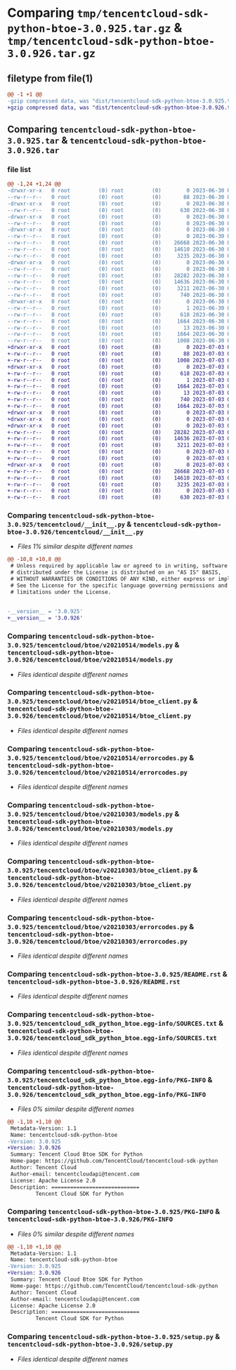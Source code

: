 # Comparing `tmp/tencentcloud-sdk-python-btoe-3.0.925.tar.gz` & `tmp/tencentcloud-sdk-python-btoe-3.0.926.tar.gz`

## filetype from file(1)

```diff
@@ -1 +1 @@
-gzip compressed data, was "dist/tencentcloud-sdk-python-btoe-3.0.925.tar", last modified: Fri Jun 30 02:01:33 2023, max compression
+gzip compressed data, was "dist/tencentcloud-sdk-python-btoe-3.0.926.tar", last modified: Mon Jul  3 00:20:20 2023, max compression
```

## Comparing `tencentcloud-sdk-python-btoe-3.0.925.tar` & `tencentcloud-sdk-python-btoe-3.0.926.tar`

### file list

```diff
@@ -1,24 +1,24 @@
-drwxr-xr-x   0 root         (0) root         (0)        0 2023-06-30 02:01:33.000000 tencentcloud-sdk-python-btoe-3.0.925/
--rw-r--r--   0 root         (0) root         (0)       88 2023-06-30 02:01:33.000000 tencentcloud-sdk-python-btoe-3.0.925/setup.cfg
-drwxr-xr-x   0 root         (0) root         (0)        0 2023-06-30 02:01:33.000000 tencentcloud-sdk-python-btoe-3.0.925/tencentcloud/
--rw-r--r--   0 root         (0) root         (0)      630 2023-06-30 02:01:33.000000 tencentcloud-sdk-python-btoe-3.0.925/tencentcloud/__init__.py
-drwxr-xr-x   0 root         (0) root         (0)        0 2023-06-30 02:01:33.000000 tencentcloud-sdk-python-btoe-3.0.925/tencentcloud/btoe/
--rw-r--r--   0 root         (0) root         (0)        0 2023-06-30 02:01:33.000000 tencentcloud-sdk-python-btoe-3.0.925/tencentcloud/btoe/__init__.py
-drwxr-xr-x   0 root         (0) root         (0)        0 2023-06-30 02:01:33.000000 tencentcloud-sdk-python-btoe-3.0.925/tencentcloud/btoe/v20210514/
--rw-r--r--   0 root         (0) root         (0)        0 2023-06-30 02:01:33.000000 tencentcloud-sdk-python-btoe-3.0.925/tencentcloud/btoe/v20210514/__init__.py
--rw-r--r--   0 root         (0) root         (0)    26668 2023-06-30 02:01:33.000000 tencentcloud-sdk-python-btoe-3.0.925/tencentcloud/btoe/v20210514/models.py
--rw-r--r--   0 root         (0) root         (0)    14610 2023-06-30 02:01:33.000000 tencentcloud-sdk-python-btoe-3.0.925/tencentcloud/btoe/v20210514/btoe_client.py
--rw-r--r--   0 root         (0) root         (0)     3235 2023-06-30 02:01:33.000000 tencentcloud-sdk-python-btoe-3.0.925/tencentcloud/btoe/v20210514/errorcodes.py
-drwxr-xr-x   0 root         (0) root         (0)        0 2023-06-30 02:01:33.000000 tencentcloud-sdk-python-btoe-3.0.925/tencentcloud/btoe/v20210303/
--rw-r--r--   0 root         (0) root         (0)        0 2023-06-30 02:01:33.000000 tencentcloud-sdk-python-btoe-3.0.925/tencentcloud/btoe/v20210303/__init__.py
--rw-r--r--   0 root         (0) root         (0)    28282 2023-06-30 02:01:33.000000 tencentcloud-sdk-python-btoe-3.0.925/tencentcloud/btoe/v20210303/models.py
--rw-r--r--   0 root         (0) root         (0)    14636 2023-06-30 02:01:33.000000 tencentcloud-sdk-python-btoe-3.0.925/tencentcloud/btoe/v20210303/btoe_client.py
--rw-r--r--   0 root         (0) root         (0)     3211 2023-06-30 02:01:33.000000 tencentcloud-sdk-python-btoe-3.0.925/tencentcloud/btoe/v20210303/errorcodes.py
--rw-r--r--   0 root         (0) root         (0)      740 2023-06-30 02:01:33.000000 tencentcloud-sdk-python-btoe-3.0.925/README.rst
-drwxr-xr-x   0 root         (0) root         (0)        0 2023-06-30 02:01:33.000000 tencentcloud-sdk-python-btoe-3.0.925/tencentcloud_sdk_python_btoe.egg-info/
--rw-r--r--   0 root         (0) root         (0)        1 2023-06-30 02:01:33.000000 tencentcloud-sdk-python-btoe-3.0.925/tencentcloud_sdk_python_btoe.egg-info/dependency_links.txt
--rw-r--r--   0 root         (0) root         (0)      618 2023-06-30 02:01:33.000000 tencentcloud-sdk-python-btoe-3.0.925/tencentcloud_sdk_python_btoe.egg-info/SOURCES.txt
--rw-r--r--   0 root         (0) root         (0)     1664 2023-06-30 02:01:33.000000 tencentcloud-sdk-python-btoe-3.0.925/tencentcloud_sdk_python_btoe.egg-info/PKG-INFO
--rw-r--r--   0 root         (0) root         (0)       13 2023-06-30 02:01:33.000000 tencentcloud-sdk-python-btoe-3.0.925/tencentcloud_sdk_python_btoe.egg-info/top_level.txt
--rw-r--r--   0 root         (0) root         (0)     1664 2023-06-30 02:01:33.000000 tencentcloud-sdk-python-btoe-3.0.925/PKG-INFO
--rw-r--r--   0 root         (0) root         (0)     1008 2023-06-30 02:01:33.000000 tencentcloud-sdk-python-btoe-3.0.925/setup.py
+drwxr-xr-x   0 root         (0) root         (0)        0 2023-07-03 00:20:20.000000 tencentcloud-sdk-python-btoe-3.0.926/
+-rw-r--r--   0 root         (0) root         (0)       88 2023-07-03 00:20:20.000000 tencentcloud-sdk-python-btoe-3.0.926/setup.cfg
+-rw-r--r--   0 root         (0) root         (0)     1008 2023-07-03 00:20:20.000000 tencentcloud-sdk-python-btoe-3.0.926/setup.py
+drwxr-xr-x   0 root         (0) root         (0)        0 2023-07-03 00:20:20.000000 tencentcloud-sdk-python-btoe-3.0.926/tencentcloud_sdk_python_btoe.egg-info/
+-rw-r--r--   0 root         (0) root         (0)      618 2023-07-03 00:20:20.000000 tencentcloud-sdk-python-btoe-3.0.926/tencentcloud_sdk_python_btoe.egg-info/SOURCES.txt
+-rw-r--r--   0 root         (0) root         (0)        1 2023-07-03 00:20:20.000000 tencentcloud-sdk-python-btoe-3.0.926/tencentcloud_sdk_python_btoe.egg-info/dependency_links.txt
+-rw-r--r--   0 root         (0) root         (0)     1664 2023-07-03 00:20:20.000000 tencentcloud-sdk-python-btoe-3.0.926/tencentcloud_sdk_python_btoe.egg-info/PKG-INFO
+-rw-r--r--   0 root         (0) root         (0)       13 2023-07-03 00:20:20.000000 tencentcloud-sdk-python-btoe-3.0.926/tencentcloud_sdk_python_btoe.egg-info/top_level.txt
+-rw-r--r--   0 root         (0) root         (0)      740 2023-07-03 00:20:20.000000 tencentcloud-sdk-python-btoe-3.0.926/README.rst
+-rw-r--r--   0 root         (0) root         (0)     1664 2023-07-03 00:20:20.000000 tencentcloud-sdk-python-btoe-3.0.926/PKG-INFO
+drwxr-xr-x   0 root         (0) root         (0)        0 2023-07-03 00:20:20.000000 tencentcloud-sdk-python-btoe-3.0.926/tencentcloud/
+drwxr-xr-x   0 root         (0) root         (0)        0 2023-07-03 00:20:20.000000 tencentcloud-sdk-python-btoe-3.0.926/tencentcloud/btoe/
+drwxr-xr-x   0 root         (0) root         (0)        0 2023-07-03 00:20:20.000000 tencentcloud-sdk-python-btoe-3.0.926/tencentcloud/btoe/v20210303/
+-rw-r--r--   0 root         (0) root         (0)    28282 2023-07-03 00:20:20.000000 tencentcloud-sdk-python-btoe-3.0.926/tencentcloud/btoe/v20210303/models.py
+-rw-r--r--   0 root         (0) root         (0)    14636 2023-07-03 00:20:20.000000 tencentcloud-sdk-python-btoe-3.0.926/tencentcloud/btoe/v20210303/btoe_client.py
+-rw-r--r--   0 root         (0) root         (0)     3211 2023-07-03 00:20:20.000000 tencentcloud-sdk-python-btoe-3.0.926/tencentcloud/btoe/v20210303/errorcodes.py
+-rw-r--r--   0 root         (0) root         (0)        0 2023-07-03 00:20:20.000000 tencentcloud-sdk-python-btoe-3.0.926/tencentcloud/btoe/v20210303/__init__.py
+-rw-r--r--   0 root         (0) root         (0)        0 2023-07-03 00:20:20.000000 tencentcloud-sdk-python-btoe-3.0.926/tencentcloud/btoe/__init__.py
+drwxr-xr-x   0 root         (0) root         (0)        0 2023-07-03 00:20:20.000000 tencentcloud-sdk-python-btoe-3.0.926/tencentcloud/btoe/v20210514/
+-rw-r--r--   0 root         (0) root         (0)    26668 2023-07-03 00:20:20.000000 tencentcloud-sdk-python-btoe-3.0.926/tencentcloud/btoe/v20210514/models.py
+-rw-r--r--   0 root         (0) root         (0)    14610 2023-07-03 00:20:20.000000 tencentcloud-sdk-python-btoe-3.0.926/tencentcloud/btoe/v20210514/btoe_client.py
+-rw-r--r--   0 root         (0) root         (0)     3235 2023-07-03 00:20:20.000000 tencentcloud-sdk-python-btoe-3.0.926/tencentcloud/btoe/v20210514/errorcodes.py
+-rw-r--r--   0 root         (0) root         (0)        0 2023-07-03 00:20:20.000000 tencentcloud-sdk-python-btoe-3.0.926/tencentcloud/btoe/v20210514/__init__.py
+-rw-r--r--   0 root         (0) root         (0)      630 2023-07-03 00:20:20.000000 tencentcloud-sdk-python-btoe-3.0.926/tencentcloud/__init__.py
```

### Comparing `tencentcloud-sdk-python-btoe-3.0.925/tencentcloud/__init__.py` & `tencentcloud-sdk-python-btoe-3.0.926/tencentcloud/__init__.py`

 * *Files 1% similar despite different names*

```diff
@@ -10,8 +10,8 @@
 # Unless required by applicable law or agreed to in writing, software
 # distributed under the License is distributed on an "AS IS" BASIS,
 # WITHOUT WARRANTIES OR CONDITIONS OF ANY KIND, either express or implied.
 # See the License for the specific language governing permissions and
 # limitations under the License.
 
 
-__version__ = '3.0.925'
+__version__ = '3.0.926'
```

### Comparing `tencentcloud-sdk-python-btoe-3.0.925/tencentcloud/btoe/v20210514/models.py` & `tencentcloud-sdk-python-btoe-3.0.926/tencentcloud/btoe/v20210514/models.py`

 * *Files identical despite different names*

### Comparing `tencentcloud-sdk-python-btoe-3.0.925/tencentcloud/btoe/v20210514/btoe_client.py` & `tencentcloud-sdk-python-btoe-3.0.926/tencentcloud/btoe/v20210514/btoe_client.py`

 * *Files identical despite different names*

### Comparing `tencentcloud-sdk-python-btoe-3.0.925/tencentcloud/btoe/v20210514/errorcodes.py` & `tencentcloud-sdk-python-btoe-3.0.926/tencentcloud/btoe/v20210514/errorcodes.py`

 * *Files identical despite different names*

### Comparing `tencentcloud-sdk-python-btoe-3.0.925/tencentcloud/btoe/v20210303/models.py` & `tencentcloud-sdk-python-btoe-3.0.926/tencentcloud/btoe/v20210303/models.py`

 * *Files identical despite different names*

### Comparing `tencentcloud-sdk-python-btoe-3.0.925/tencentcloud/btoe/v20210303/btoe_client.py` & `tencentcloud-sdk-python-btoe-3.0.926/tencentcloud/btoe/v20210303/btoe_client.py`

 * *Files identical despite different names*

### Comparing `tencentcloud-sdk-python-btoe-3.0.925/tencentcloud/btoe/v20210303/errorcodes.py` & `tencentcloud-sdk-python-btoe-3.0.926/tencentcloud/btoe/v20210303/errorcodes.py`

 * *Files identical despite different names*

### Comparing `tencentcloud-sdk-python-btoe-3.0.925/README.rst` & `tencentcloud-sdk-python-btoe-3.0.926/README.rst`

 * *Files identical despite different names*

### Comparing `tencentcloud-sdk-python-btoe-3.0.925/tencentcloud_sdk_python_btoe.egg-info/SOURCES.txt` & `tencentcloud-sdk-python-btoe-3.0.926/tencentcloud_sdk_python_btoe.egg-info/SOURCES.txt`

 * *Files identical despite different names*

### Comparing `tencentcloud-sdk-python-btoe-3.0.925/tencentcloud_sdk_python_btoe.egg-info/PKG-INFO` & `tencentcloud-sdk-python-btoe-3.0.926/tencentcloud_sdk_python_btoe.egg-info/PKG-INFO`

 * *Files 0% similar despite different names*

```diff
@@ -1,10 +1,10 @@
 Metadata-Version: 1.1
 Name: tencentcloud-sdk-python-btoe
-Version: 3.0.925
+Version: 3.0.926
 Summary: Tencent Cloud Btoe SDK for Python
 Home-page: https://github.com/TencentCloud/tencentcloud-sdk-python
 Author: Tencent Cloud
 Author-email: tencentcloudapi@tencent.com
 License: Apache License 2.0
 Description: ============================
         Tencent Cloud SDK for Python
```

### Comparing `tencentcloud-sdk-python-btoe-3.0.925/PKG-INFO` & `tencentcloud-sdk-python-btoe-3.0.926/PKG-INFO`

 * *Files 0% similar despite different names*

```diff
@@ -1,10 +1,10 @@
 Metadata-Version: 1.1
 Name: tencentcloud-sdk-python-btoe
-Version: 3.0.925
+Version: 3.0.926
 Summary: Tencent Cloud Btoe SDK for Python
 Home-page: https://github.com/TencentCloud/tencentcloud-sdk-python
 Author: Tencent Cloud
 Author-email: tencentcloudapi@tencent.com
 License: Apache License 2.0
 Description: ============================
         Tencent Cloud SDK for Python
```

### Comparing `tencentcloud-sdk-python-btoe-3.0.925/setup.py` & `tencentcloud-sdk-python-btoe-3.0.926/setup.py`

 * *Files identical despite different names*

